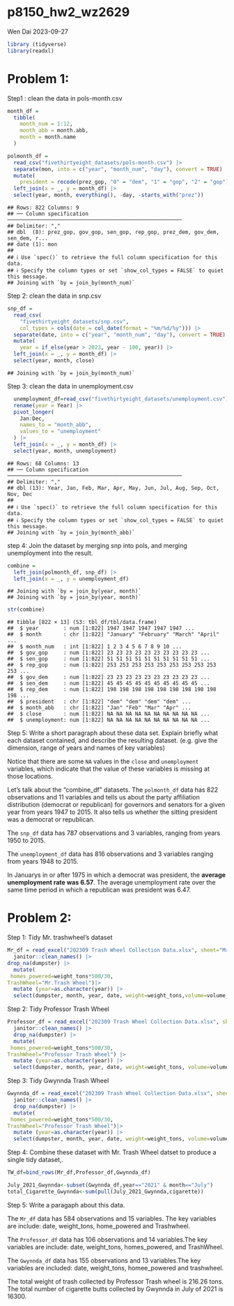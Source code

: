 p8150_hw2_wz2629
================
Wen Dai
2023-09-27

``` r
library (tidyverse)
library(readxl)
```

# Problem 1:

Step1 : clean the data in pols-month.csv

``` r
month_df = 
  tibble(
    month_num = 1:12,
    month_abb = month.abb,
    month = month.name
  )

polmonth_df = 
  read_csv("fivethirtyeight_datasets/pols-month.csv") |>
  separate(mon, into = c("year", "month_num", "day"), convert = TRUE) |>
  mutate(
    president = recode(prez_gop, "0" = "dem", "1" = "gop", "2" = "gop")) |>
  left_join(x = _, y = month_df) |> 
  select(year, month, everything(), -day, -starts_with("prez"))
```

    ## Rows: 822 Columns: 9
    ## ── Column specification ────────────────────────────────────────────────────────
    ## Delimiter: ","
    ## dbl  (8): prez_gop, gov_gop, sen_gop, rep_gop, prez_dem, gov_dem, sen_dem, r...
    ## date (1): mon
    ## 
    ## ℹ Use `spec()` to retrieve the full column specification for this data.
    ## ℹ Specify the column types or set `show_col_types = FALSE` to quiet this message.
    ## Joining with `by = join_by(month_num)`

Step 2: clean the data in snp.csv

``` r
snp_df = 
  read_csv(
    "fivethirtyeight_datasets/snp.csv",
    col_types = cols(date = col_date(format = "%m/%d/%y"))) |>
  separate(date, into = c("year", "month_num", "day"), convert = TRUE) |>
  mutate(
    year = if_else(year > 2023, year - 100, year)) |> 
  left_join(x = _, y = month_df) |> 
  select(year, month, close) 
```

    ## Joining with `by = join_by(month_num)`

Step 3: clean the data in unemployment.csv

``` r
  unemployment_df=read_csv("fivethirtyeight_datasets/unemployment.csv") |>
  rename(year = Year) |>
  pivot_longer(
    Jan:Dec, 
    names_to = "month_abb",
    values_to = "unemployment"
  ) |> 
  left_join(x = _, y = month_df) |> 
  select(year, month, unemployment)
```

    ## Rows: 68 Columns: 13
    ## ── Column specification ────────────────────────────────────────────────────────
    ## Delimiter: ","
    ## dbl (13): Year, Jan, Feb, Mar, Apr, May, Jun, Jul, Aug, Sep, Oct, Nov, Dec
    ## 
    ## ℹ Use `spec()` to retrieve the full column specification for this data.
    ## ℹ Specify the column types or set `show_col_types = FALSE` to quiet this message.
    ## Joining with `by = join_by(month_abb)`

step 4: Join the dataset by merging snp into pols, and merging
unemployment into the result.

``` r
combine = 
  left_join(polmonth_df, snp_df) |>
  left_join(x = _, y = unemployment_df)
```

    ## Joining with `by = join_by(year, month)`
    ## Joining with `by = join_by(year, month)`

``` r
str(combine)
```

    ## tibble [822 × 13] (S3: tbl_df/tbl/data.frame)
    ##  $ year        : num [1:822] 1947 1947 1947 1947 1947 ...
    ##  $ month       : chr [1:822] "January" "February" "March" "April" ...
    ##  $ month_num   : int [1:822] 1 2 3 4 5 6 7 8 9 10 ...
    ##  $ gov_gop     : num [1:822] 23 23 23 23 23 23 23 23 23 23 ...
    ##  $ sen_gop     : num [1:822] 51 51 51 51 51 51 51 51 51 51 ...
    ##  $ rep_gop     : num [1:822] 253 253 253 253 253 253 253 253 253 253 ...
    ##  $ gov_dem     : num [1:822] 23 23 23 23 23 23 23 23 23 23 ...
    ##  $ sen_dem     : num [1:822] 45 45 45 45 45 45 45 45 45 45 ...
    ##  $ rep_dem     : num [1:822] 198 198 198 198 198 198 198 198 198 198 ...
    ##  $ president   : chr [1:822] "dem" "dem" "dem" "dem" ...
    ##  $ month_abb   : chr [1:822] "Jan" "Feb" "Mar" "Apr" ...
    ##  $ close       : num [1:822] NA NA NA NA NA NA NA NA NA NA ...
    ##  $ unemployment: num [1:822] NA NA NA NA NA NA NA NA NA NA ...

Step 5: Write a short paragraph about these data set. Explain briefly
what each dataset contained, and describe the resulting dataset.
(e.g. give the dimension, range of years and names of key variables)

Notice that there are some `NA` values in the `close` and `unemployment`
variables, which indicate that the value of these variables is missing
at those locations.

Let’s talk about the “combine_df” datasets. The `polmonth_df` data has
822 observations and 11 variables and tells us about the party
affiliation distribution (democrat or republican) for governors and
senators for a given year from years 1947 to 2015. It also tells us
whether the sitting president was a democrat or republican.

The `snp_df` data has 787 observations and 3 variables, ranging from
years 1950 to 2015.

The `unemployment_df` data has 816 observations and 3 variables ranging
from years 1948 to 2015.

In Januarys in or after 1975 in which a democrat was president, the
**average unemployment rate was 6.57**. The average unemployment rate
over the same time period in which a republican was president was 6.47.

# Problem 2:

Step 1: Tidy Mr. trashwheel’s dataset

``` r
Mr_df = read_excel("202309 Trash Wheel Collection Data.xlsx", sheet="Mr. Trash Wheel",skip=1,range="A2:N587") |> 
  janitor::clean_names() |> 
drop_na(dumpster) |> 
  mutate(
 homes_powered=weight_tons*500/30,
TrashWheel="Mr.Trash Wheel")|> 
  mutate (year=as.character(year)) |> 
  select(dumpster, month, year, date, weight=weight_tons,volume=volume_cubic_yards, bottles=plastic_bottles,polystyrene,cigarette=cigarette_butts,glass=glass_bottles,bags=plastic_bags,wrappers,sports=sports_balls,homes_powered,TrashWheel)
```

Step 2: Tidy Professor Trash Wheel

``` r
Professor_df = read_excel("202309 Trash Wheel Collection Data.xlsx", sheet="Professor Trash Wheel",skip=1,range="A2:M109") |> 
  janitor::clean_names() |> 
  drop_na(dumpster) |> 
  mutate(
 homes_powered=weight_tons*500/30,
TrashWheel="Professor Trash Wheel") |> 
  mutate (year=as.character(year)) |> 
  select(dumpster, month, year, date, weight=weight_tons, volume=volume_cubic_yards,bottles=plastic_bottles, polystyrene, cigarette=cigarette_butts,glass=glass_bottles,plastic=plastic_bags,wrappers,homes_powered,TrashWheel)
```

Step 3: Tidy Gwynnda Trash Wheel

``` r
Gwynnda_df = read_excel("202309 Trash Wheel Collection Data.xlsx", sheet="Gwynnda Trash Wheel",skip=1, range="A2:L159") |> 
  janitor::clean_names() |> 
  drop_na(dumpster) |> 
  mutate(
 homes_powered=weight_tons*500/30,
TrashWheel="Professor Trash Wheel")|> 
  mutate (year=as.character(year)) |> 
  select(dumpster, month, year, date, weight=weight_tons, volume=volume_cubic_yards,bottles=plastic_bottles, polystyrene, cigarette=cigarette_butts,plastic=plastic_bags,wrappers,homes_powered,TrashWheel)
```

Step 4: Combine these dataset with Mr. Trash Wheel datset to produce a
single tidy dataset,.

``` r
TW_df=bind_rows(Mr_df,Professor_df,Gwynnda_df)

July_2021_Gwynnda<-subset(Gwynnda_df,year=="2021" & month=="July")
total_Cigarette_Gwynnda<-sum(pull(July_2021_Gwynnda,cigarette))
```

Step 5: Write a paragaph about this data.

The `Mr_df` data has 584 observations and 15 variables. The key
variables are include: date, weight_tons, home_powered and Trashwheel.

The `Professor_df` data has 106 observations and 14 variables.The key
variables are include: date, weight_tons, homes_powered, and TrashWheel.

The `Gwynnda_df` data has 155 observations and 13 variables.The key
variables are included: date, weight_tons, homee_powered and trashwheel.

The total weight of trash collected by Professor Trash wheel is 216.26
tons. The total number of cigarette butts collected by Gwynnda in July
of 2021 is 16300.
